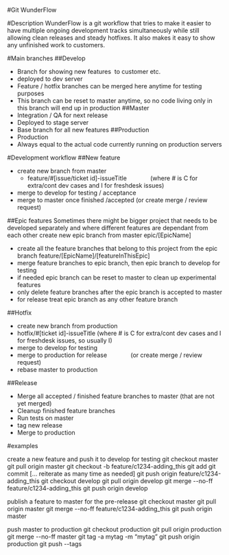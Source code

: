#Git WunderFlow

#Description
WunderFlow is a git workflow that tries to make it easier to have multiple ongoing development tracks simultaneously while still allowing clean releases and steady hotfixes. It also makes it easy to show any unfinished work to customers. 

#Main branches
##Develop
- Branch for showing new features  to customer etc.
- deployed to dev server
- Feature / hotfix branches can be merged here anytime for testing purposes
- This branch can be reset to master anytime, so no code living only in this branch will end up in production
##Master
- Integration / QA for next release
- Deployed to stage server
- Base branch for all new features
##Production
- Production
- Always equal to the actual code currently running on production servers

#Development workflow
##New feature
- create new branch from master 
  - feature/#[issue/ticket id]-issueTitle
              (where # is C for extra/cont dev cases and I for freshdesk issues)
- merge to develop for testing / acceptance
- merge to master once finished /accepted
 (or create merge / review request)

##Epic features
Sometimes there might be bigger project that needs to be developed separately and where different features are dependant from each other
create new epic branch from master
epic/[EpicName]
- create all the feature branches that belong to this project from the epic branch
feature/[EpicName]/[featureInThisEpic]
- merge feature branches to epic branch, then epic branch to develop for testing
- if needed epic branch can be reset to master to clean up experimental features
- only delete feature branches after the epic branch is accepted to master
- for release treat epic branch as any other feature branch 

##Hotfix
- create new branch from production
- hotfix/#[ticket id]-issueTitle
(where # is C for extra/cont dev cases and I for freshdesk issues, so usually I)
- merge to develop for testing
- merge to production for release
              (or create merge / review request)
- rebase master to production


##Release
- Merge all accepted / finished feature branches to master (that are not yet merged)
- Cleanup finished feature branches
- Run tests on master
- tag new release
- Merge to production

#examples

create a new feature and push it to develop for testing
git checkout master
git pull origin master
git checkout -b feature/c1234-adding_this
git add
git commit [... reiterate as many time as needed]
git push origin feature/c1234-adding_this
git checkout develop
git pull origin develop
git merge --no-ff feature/c1234-adding_this
git push origin develop

publish a feature to master for the pre-release
git checkout master
git pull origin master
git merge --no-ff feature/c1234-adding_this
git push origin master


push master to production
git checkout production
git pull origin production
git merge --no-ff master
git tag -a mytag -m “mytag”
git push origin production
git push --tags
